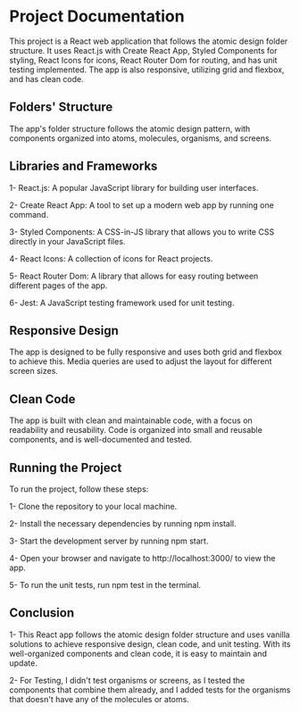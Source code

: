 
# Project Documentation

This project is a React web application that follows the atomic design folder structure. It uses React.js with Create React App, Styled Components for styling, React Icons for icons, React Router Dom for routing, and has unit testing implemented. The app is also responsive, utilizing grid and flexbox, and has clean code.

## Folders' Structure

The app's folder structure follows the atomic design pattern, with components organized into atoms, molecules, organisms, and screens.


## Libraries and Frameworks

1- React.js: A popular JavaScript library for building user interfaces.

2- Create React App: A tool to set up a modern web app by running one command.

3- Styled Components: A CSS-in-JS library that allows you to write CSS directly in your JavaScript files.

4- React Icons: A collection of icons for React projects.

5- React Router Dom: A library that allows for easy routing between different pages of the app.

6- Jest: A JavaScript testing framework used for unit testing.


## Responsive Design

The app is designed to be fully responsive and uses both grid and flexbox to achieve this. Media queries are used to adjust the layout for different screen sizes.

## Clean Code

The app is built with clean and maintainable code, with a focus on readability and reusability. Code is organized into small and reusable components, and is well-documented and tested.

## Running the Project

To run the project, follow these steps:

1- Clone the repository to your local machine.

2- Install the necessary dependencies by running npm install.

3- Start the development server by running npm start.

4- Open your browser and navigate to http://localhost:3000/ to view the app.

5- To run the unit tests, run npm test in the terminal.

## Conclusion

1- This React app follows the atomic design folder structure and uses vanilla solutions to achieve responsive design, clean code, and unit testing. With its well-organized components and clean code, it is easy to maintain and update.

2- For Testing, I didn't test organisms or screens, as I tested the components that combine them already, and I added tests for the organisms that doesn't have any of the molecules or atoms.
